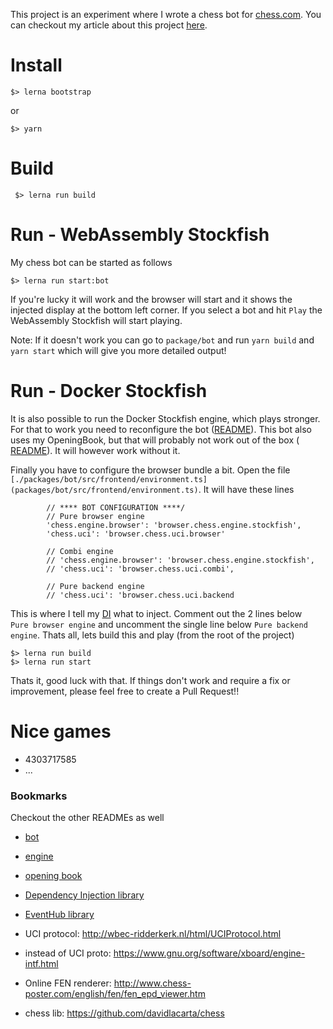 This project is an experiment where I wrote a chess bot for [chess.com](https://chess.com/live). You can
checkout my article about this project [here](https://medium.com/swlh/programming-a-chess-bot-for-chess-com-fa6bd7e1da76).

# Install

    $> lerna bootstrap

or

    $> yarn 

# Build

     $> lerna run build

# Run - WebAssembly Stockfish
My chess bot can be started as follows

    $> lerna run start:bot

If you're lucky it will work and the browser will start and it shows the injected display at the 
bottom left corner. If you select a bot and hit `Play` the WebAssembly Stockfish will start playing.

Note: If it doesn't work you can go to `package/bot` and run `yarn build` and `yarn start` which will
give you more detailed output!

# Run - Docker Stockfish
It is also possible to run the Docker Stockfish engine, which plays stronger. For that to work you need to reconfigure
the bot ([README](packages/bot/README.md)). This bot also uses my OpeningBook, but that will probably not work
out of the box ( [README](packages/books/README.md)). It will however work without it.

Finally you have to configure the browser bundle a bit. Open the file `[./packages/bot/src/frontend/environment.ts](packages/bot/src/frontend/environment.ts)`.
It will have these lines

            // **** BOT CONFIGURATION ****/
            // Pure browser engine
            'chess.engine.browser': 'browser.chess.engine.stockfish',
            'chess.uci': 'browser.chess.uci.browser'

            // Combi engine
            // 'chess.engine.browser': 'browser.chess.engine.stockfish',
            // 'chess.uci': 'browser.chess.uci.combi',

            // Pure backend engine
            // 'chess.uci': 'browser.chess.uci.backend

This is where I tell my [DI](https://github.com/scaljeri/di-xxl) what to inject. Comment out the 2 lines below  
`Pure browser engine` and uncomment the single line below `Pure backend engine`. Thats all, lets build this 
and play (from the root of the project)

    $> lerna run build
    $> lerna run start

Thats it, good luck with that. If things don't work and require a fix or improvement, please feel free to create a Pull Request!!

# Nice games

   * 4303717585
   * ...


### Bookmarks
Checkout the other READMEs as well

  * [bot](packages/bot/README.md)
  * [engine](packages/engines/README.md)
  * [opening book](packages/books/README.md)
  

  * [Dependency Injection library](https://github.com/scaljeri/di-xxl)
  * [EventHub library](https://github.com/scaljeri/eventhub-xxl)
  * UCI protocol: http://wbec-ridderkerk.nl/html/UCIProtocol.html
  * instead of UCI proto: https://www.gnu.org/software/xboard/engine-intf.html
  * Online FEN renderer: http://www.chess-poster.com/english/fen/fen_epd_viewer.htm
  * chess lib: https://github.com/davidlacarta/chess
